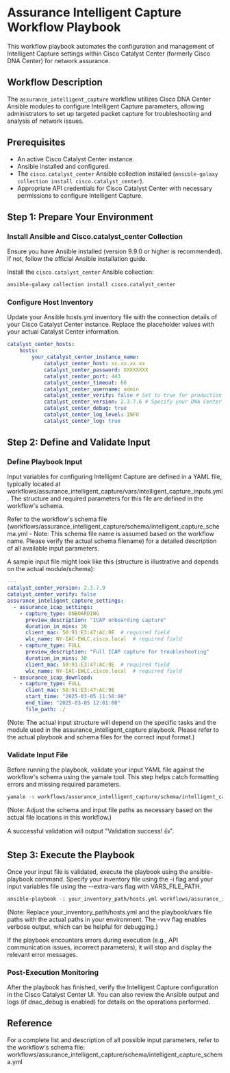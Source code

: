 # Assurance Intelligent Capture Workflow Playbook

This workflow playbook automates the configuration and management of Intelligent Capture settings within Cisco Catalyst Center (formerly Cisco DNA Center) for network assurance.

## Workflow Description

The `assurance_intelligent_capture` workflow utilizes Cisco DNA Center Ansible modules to configure Intelligent Capture parameters, allowing administrators to set up targeted packet capture for troubleshooting and analysis of network issues.

## Prerequisites

*   An active Cisco Catalyst Center instance.
*   Ansible installed and configured.
*   The `cisco.catalyst_center` Ansible collection installed (`ansible-galaxy collection install cisco.catalyst_center`).
*   Appropriate API credentials for Cisco Catalyst Center with necessary permissions to configure Intelligent Capture.

## Step 1: Prepare Your Environment

### Install Ansible and Cisco.catalyst_center Collection

Ensure you have Ansible installed (version 9.9.0 or higher is recommended). If not, follow the official Ansible installation guide.

Install the `cisco.catalyst_center` Ansible collection:

```bash
ansible-galaxy collection install cisco.catalyst_center
```

### Configure Host Inventory
Update your Ansible hosts.yml inventory file with the connection details of your Cisco Catalyst Center instance. Replace the placeholder values with your actual Catalyst Center information.
```yaml
catalyst_center_hosts:
    hosts:
        your_catalyst_center_instance_name:
            catalyst_center_host: xx.xx.xx.xx
            catalyst_center_password: XXXXXXXX
            catalyst_center_port: 443
            catalyst_center_timeout: 60
            catalyst_center_username: admin
            catalyst_center_verify: false # Set to true for production with valid certificates
            catalyst_center_version: 2.3.7.6 # Specify your DNA Center version
            catalyst_center_debug: true
            catalyst_center_log_level: INFO
            catalyst_center_log: true
```

## Step 2: Define and Validate Input

### Define Playbook Input
Input variables for configuring Intelligent Capture are defined in a YAML file, typically located at workflows/assurance_intelligent_capture/vars/intelligent_capture_inputs.yml. The structure and required parameters for this file are defined in the workflow's schema.

Refer to the workflow's schema file (workflows/assurance_intelligent_capture/schema/intelligent_capture_schema.yml - Note: This schema file name is assumed based on the workflow name. Please verify the actual schema filename) for a detailed description of all available input parameters.

A sample input file might look like this (structure is illustrative and depends on the actual module/schema):

```yaml
---
catalyst_center_version: 2.3.7.9
catalyst_center_verify: false
assurance_inteligent_capture_settings:
  - assurance_icap_settings:
    - capture_type: ONBOARDING
      preview_description: "ICAP onboarding capture"
      duration_in_mins: 30
      client_mac: 50:91:E3:47:AC:9E  # required field
      wlc_name: NY-IAC-EWLC.cisco.local  # required field
    - capture_type: FULL
      preview_description: "Full ICAP capture for troubleshooting"
      duration_in_mins: 30
      client_mac: 50:91:E3:47:AC:9E  # required field
      wlc_name: NY-IAC-EWLC.cisco.local  # required field
  - assurance_icap_download:
    - capture_type: FULL
      client_mac: 50:91:E3:47:AC:9E
      start_time: "2025-03-05 11:56:00"
      end_time: "2025-03-05 12:01:00"
      file_path: ./
```
(Note: The actual input structure will depend on the specific tasks and the module used in the assurance_intelligent_capture playbook. Please refer to the actual playbook and schema files for the correct input format.)

### Validate Input File
Before running the playbook, validate your input YAML file against the workflow's schema using the yamale tool. This step helps catch formatting errors and missing required parameters.

```bash
yamale -s workflows/assurance_intelligent_capture/schema/intelligent_capture_schema.yml  workflows/assurance_intelligent_capture/vars/intelligent_capture_inputs.yml
```
(Note: Adjust the schema and input file paths as necessary based on the actual file locations in this workflow.)

A successful validation will output "Validation success! 👍".

## Step 3: Execute the Playbook
Once your input file is validated, execute the playbook using the ansible-playbook command. Specify your inventory file using the -i flag and your input variables file using the --extra-vars flag with VARS_FILE_PATH.

```bash
ansible-playbook -i your_inventory_path/hosts.yml workflows/assurance_intelligent_capture/playbook/intelligent_capture_playbook.yml --extra-vars VARS_FILE_PATH=workflows/assurance_intelligent_capture/vars/intelligent_capture_inputs.yml -vvv
```
(Note: Replace your_inventory_path/hosts.yml and the playbook/vars file paths with the actual paths in your environment. The -vvv flag enables verbose output, which can be helpful for debugging.)

If the playbook encounters errors during execution (e.g., API communication issues, incorrect parameters), it will stop and display the relevant error messages.

### Post-Execution Monitoring
After the playbook has finished, verify the Intelligent Capture configuration in the Cisco Catalyst Center UI. You can also review the Ansible output and logs (if dnac_debug is enabled) for details on the operations performed.

## Reference
For a complete list and description of all possible input parameters, refer to the workflow's schema file:
workflows/assurance_intelligent_capture/schema/intelligent_capture_schema.yml

